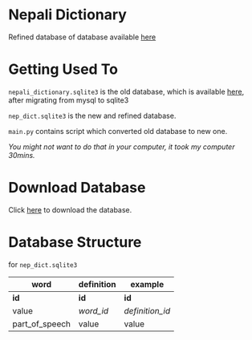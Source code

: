 # Nepali Dictionary
 Refined database of database available [here](http://ltk.org.np/nepalisabdakos/index.php?option=db)
 
# Getting Used To
`nepali_dictionary.sqlite3` is the old database, which is available [here](http://ltk.org.np/nepalisabdakos/index.php?option=db),
after migrating from mysql to sqlite3

`nep_dict.sqlite3` is the new and refined database.

`main.py` contains script which converted old database to new one.

*You might not want to do that in your computer, it took my computer 30mins.*

# Download Database

Click [here](https://github.com/anuragregmi/nepali_dictionary/raw/master/nep_dict.sqlite3) to download the database.

# Database Structure 
for `nep_dict.sqlite3`

| word         | definition | example      |
|------        |---------  |--------      |
| **id**       | **id**    |**id**        |
|value         | *word_id* |*definition_id*|
|part_of_speech| value     |value         |
